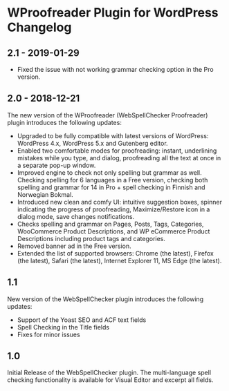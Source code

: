 # WProofreader Plugin for WordPress Changelog

## 2.1 - 2019-01-29

* Fixed the issue with not working grammar checking option in the Pro version.

## 2.0 - 2018-12-21

The new version of the WProofreader (WebSpellChecker Proofreader) plugin introduces the following updates:

* Upgraded to be fully compatible with latest versions of WordPress: WordPress 4.x, WordPress 5.x and  Gutenberg editor.
* Enabled two comfortable modes for proofreading: instant, underlining mistakes while you type, and dialog, proofreading all the text at once in a separate pop-up window.
* Improved engine to check not only spelling but grammar as well. Checking spelling for 6 languages in a Free version, checking both spelling and grammar for 14 in Pro + spell checking in Finnish and Norwegian Bokmal.
* Introduced new clean and comfy UI: intuitive suggestion boxes, spinner indicating the progress of proofreading, Maximize/Restore icon in a dialog mode, save changes notifications.
* Checks spelling and grammar on Pages, Posts, Tags, Categories, WooCommerce Product Descriptions, and WP eCommerce Product Descriptions including product tags and categories.
* Removed banner ad in the Free version.
* Extended the list of supported browsers: Chrome (the latest), Firefox (the latest), Safari (the latest), Internet Explorer 11, MS Edge (the latest).

## 1.1

New version of the WebSpellChecker plugin introduces the following updates:

* Support of the Yoast SEO and ACF text fields
* Spell Checking in the Title fields
* Fixes for minor issues

## 1.0

Initial Release of the WebSpellChecker plugin. The multi-language spell checking functionality is available for Visual Editor and excerpt all fields.

